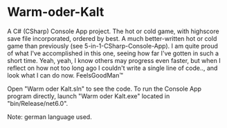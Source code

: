 # Warm-oder-Kalt
A C# (CSharp) Console App project. The hot or cold game, with highscore save file incorporated, ordered by best. A much better-written hot or cold game than previously (see 5-in-1-CSharp-Console-App).
I am quite proud of what I've accomplished in this one, seeing how far I've gotten in such a short time. Yeah, yeah, I know others may progress even faster, but when I reflect on how not too long ago I couldn't write a single line of code.., and look what I can do now. FeelsGoodMan™

Open "Warm oder Kalt.sln" to see the code. To run the Console App program directly, launch "Warm oder Kalt.exe" located in "bin/Release/net6.0".

Note: german language used.
